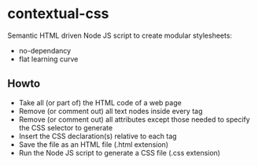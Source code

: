 # contextual-css


Semantic HTML driven Node JS script to create modular stylesheets:
+  no-dependancy
+  flat learning curve


## Howto

+  Take all (or part of) the HTML code of a web page
+  Remove (or comment out) all text nodes inside every tag
+  Remove (or comment out) all attributes except those needed to specify the CSS selector to generate
+  Insert the CSS declaration(s) relative to each tag
+  Save the file as an HTML file (.html extension)
+  Run the Node JS script to generate a CSS file (.css extension)